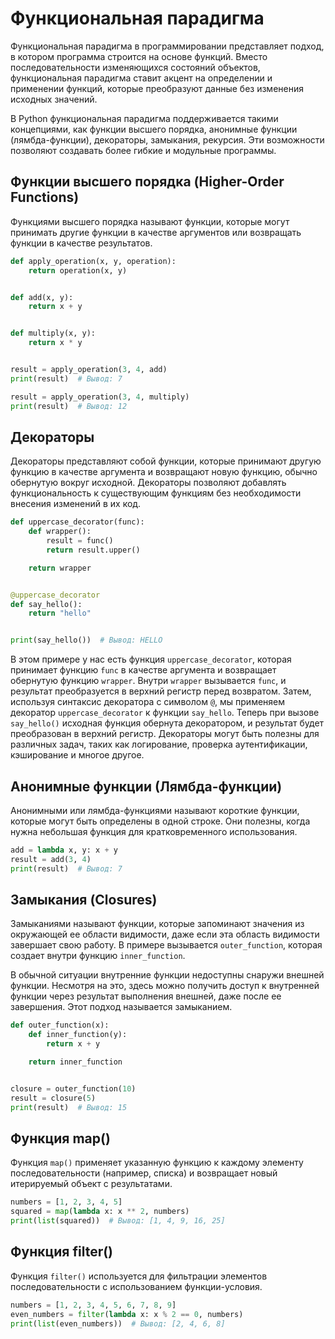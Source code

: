 # Функциональная парадигма

Функциональная парадигма в программировании представляет подход, в котором программа строится на основе функций.
Вместо последовательности изменяющихся состояний объектов, функциональная парадигма ставит акцент на определении и применении функций, которые преобразуют данные без изменения исходных значений.

В Python функциональная парадигма поддерживается такими концепциями, как функции высшего порядка, анонимные функции (лямбда-функции), декораторы, замыкания, рекурсия. Эти возможности позволяют создавать более гибкие и модульные
программы.

## Функции высшего порядка (Higher-Order Functions)

Функциями высшего порядка называют функции, которые могут принимать другие функции в качестве аргументов или возвращать функции в качестве результатов.

```python
def apply_operation(x, y, operation):
    return operation(x, y)


def add(x, y):
    return x + y


def multiply(x, y):
    return x * y


result = apply_operation(3, 4, add)
print(result)  # Вывод: 7

result = apply_operation(3, 4, multiply)
print(result)  # Вывод: 12
```

## Декораторы

Декораторы представляют собой функции, которые принимают другую функцию в качестве аргумента и возвращают новую функцию, обычно обернутую вокруг исходной. Декораторы позволяют добавлять функциональность к существующим функциям без необходимости внесения изменений в их код.

```python
def uppercase_decorator(func):
    def wrapper():
        result = func()
        return result.upper()

    return wrapper


@uppercase_decorator
def say_hello():
    return "hello"


print(say_hello())  # Вывод: HELLO
```

В этом примере у нас есть функция `uppercase_decorator`, которая принимает функцию `func` в качестве аргумента и возвращает обернутую функцию `wrapper`. Внутри `wrapper` вызывается `func`, и результат преобразуется в верхний регистр перед возвратом. Затем, используя синтаксис декоратора с символом `@`, мы применяем декоратор `uppercase_decorator` к функции `say_hello`. Теперь при вызове `say_hello()` исходная функция обернута декоратором, и результат будет преобразован в верхний регистр. Декораторы могут быть полезны для различных задач, таких как логирование, проверка аутентификации, кэширование и многое другое.

## Анонимные функции (Лямбда-функции)

Анонимными или лямбда-функциями называют короткие функции, которые могут быть определены в одной строке. Они полезны, когда нужна небольшая функция для кратковременного использования.

```python
add = lambda x, y: x + y
result = add(3, 4)
print(result)  # Вывод: 7
```

## Замыкания (Closures)

Замыканиями называют функции, которые запоминают значения из окружающей ее области видимости, даже если эта область видимости завершает свою работу. В примере вызывается `outer_function`, которая создает внутри функцию `inner_function`.

В обычной ситуации внутренние функции недоступны снаружи внешней функции. Несмотря на это, здесь можно получить доступ к внутренней функции через результат выполнения внешней, даже после ее завершения. Этот подход называется замыканием.

```python
def outer_function(x):
    def inner_function(y):
        return x + y

    return inner_function


closure = outer_function(10)
result = closure(5)
print(result)  # Вывод: 15
```

## Функция map()

Функция `map()` применяет указанную функцию к каждому элементу последовательности (например, списка) и возвращает новый итерируемый объект с результатами.

```python
numbers = [1, 2, 3, 4, 5]
squared = map(lambda x: x ** 2, numbers)
print(list(squared))  # Вывод: [1, 4, 9, 16, 25]
```

## Функция filter()

Функция `filter()` используется для фильтрации элементов последовательности с использованием функции-условия.

```python
numbers = [1, 2, 3, 4, 5, 6, 7, 8, 9]
even_numbers = filter(lambda x: x % 2 == 0, numbers)
print(list(even_numbers))  # Вывод: [2, 4, 6, 8]
```
